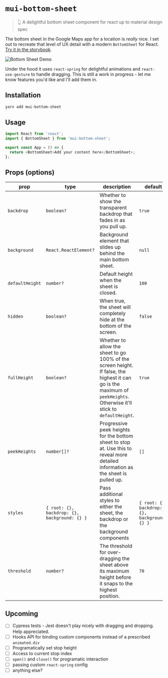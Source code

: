 # `mui-bottom-sheet`

> 👆 A delightful bottom sheet component for react up to material design spec

The bottom sheet in the Google Maps app for a location is _really_ nice. I set out to recreate that level of UX detail with a modern `BottomSheet` for React. [Try it in the storybook]().

![Bottom Sheet Demo](https://user-images.githubusercontent.com/43975092/78733881-0f751300-798a-11ea-8c9c-62cda96fc35b.gif)

Under the hood it uses `react-spring` for delightful animations and `react-use-gesture` to handle dragging. This is still a work in progress - let me know features you'd like and I'll add them in.

## Installation

```bash
yarn add mui-bottom-sheet
```

## Usage

```js
import React from 'react';
import { BottomSheet } from 'mui-bottom-sheet';

export const App = () => {
  return <BottomSheet>Add your content here</BottomSheet>;
};
```

## Props (options)

| prop            | type                                         | description                                                                                                                                                            | default                                      |
| --------------- | -------------------------------------------- | ---------------------------------------------------------------------------------------------------------------------------------------------------------------------- | -------------------------------------------- |
| `backdrop`      | `boolean?`                                   | Whether to show the transparent backdrop that fades in as you pull up.                                                                                                 | `true`                                       |
| `background`    | `React.ReactElement?`                        | Background element that slides up behind the main bottom sheet.                                                                                                        | `null`                                       |
| `defaultHeight` | `number?`                                    | Default height when the sheet is closed.                                                                                                                               | `100`                                        |
| `hidden`        | `boolean?`                                   | When true, the sheet will completely hide at the bottom of the screen.                                                                                                 | `false`                                      |
| `fullHeight`    | `boolean?`                                   | Whether to allow the sheet to go 100% of the screen height. If false, the highest it can go is the maximum of `peekHeights`. Otherwise it'll stick to `defaultHeight`. | `true`                                       |
| `peekHeights`   | `number[]?`                                  | Progressive peek heights for the bottom sheet to stop at. Use this to reveal more detailed information as the sheet is pulled up.                                      | `[]`                                         |
| `styles`        | `{ root: {}, backdrop: {}, background: {} }` | Pass additional styles to either the sheet, the backdrop or the background components                                                                                  | `{ root: {}, backdrop: {}, background: {} }` |
| `threshold`     | `number?`                                    | The threshold for over-dragging the sheet above its maximum height before it snaps to the highest position.                                                            | `70`                                         |

## Upcoming

- [ ] Cypress tests - Jest doesn't play nicely with dragging and dropping. Help appreciated.
- [ ] Hooks API for binding custom components instead of a prescribed `animated.div`
- [ ] Programatically set stop height
- [ ] Access to current stop index
- [ ] `open()` and `close()` for programatic interaction
- [ ] passing custom `react-spring` config
- [ ] anything else?
